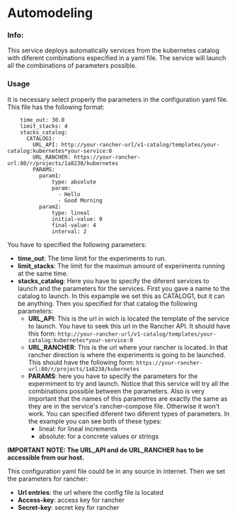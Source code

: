 <!-- README FOR RANCHER CATALOG -->

# Automodeling

### Info:

 This service deploys automatically services from the kubernetes catalog with diferent combinations especified in a yaml file. The service will launch all the combinations of parameters possible.

### Usage

 It is necessary select properly the parameters in the configuration yaml file. This file has the following format:
```
    time_out: 30.0
 	limit_stacks: 4
 	stacks_catalog:
 	  CATALOG1:
 	    URL_API: http://your-rancher-url/v1-catalog/templates/your-catalog:kubernetes*your-service:0
 	    URL_RANCHER: https://your-rancher-url:80/r/projects/1a8238/kubernetes
 	    PARAMS:
 	      param1:
 	          type: absolute
 	          param:
 	            - Hello
 	            - Good Morning
 	      param2:
 	          type: lineal
 	          initial-value: 0
 	          final-value: 4
 	          interval: 2
```

You have to specified the following parameters:
- **time_out**: The time limit for the experiments to run.
- **limit_stacks**: The limit for the maximun amount of experiments running at the same time.
- **stacks_catalog**: Here you have to specify the diferent services to launch and the parameters for the services. First you gave a name to the catalog to launch. In this expample we set this as CATALOG1, but it can be anything. Then you specified for that catalog the following parameters:
    - **URL_API**: This is the url in wich is located the template of the service to launch. You have to seek this url in the Rancher API. It should have this form: `http://your-rancher-url/v1-catalog/templates/your-catalog:kubernetes*your-service:0`
    - **URL_RANCHER**: This is the url where your rancher is located. In that rancher direction is where the experiments is going to be launched. This should have the following form: `https://your-rancher-url:80/r/projects/1a8238/kubernetes`
    - **PARAMS**: here you have to specify the parameters for the expermiment to try and launch. Notice that this service will try all the combinations possible between the parameters. Also is very important that the names of this parametres are exactly the same as they are in the service's rancher-compose file. Otherwise it won't work. You can specified diferent two diferent types of parameters. In the example you can see both of these types:
        - lineal: for lineal increments
        - absolute: for a concrete values or strings

**IMPORTANT NOTE: The URL_API and de URL_RANCHER has to be accessible from our host.**

This configuration yaml file could be in any source in internet. Then we set the parameters for rancher:
- **Url entries**: the url where the config file is located
- **Access-key**: access key for rancher
- **Secret-key**: secret key for rancher
